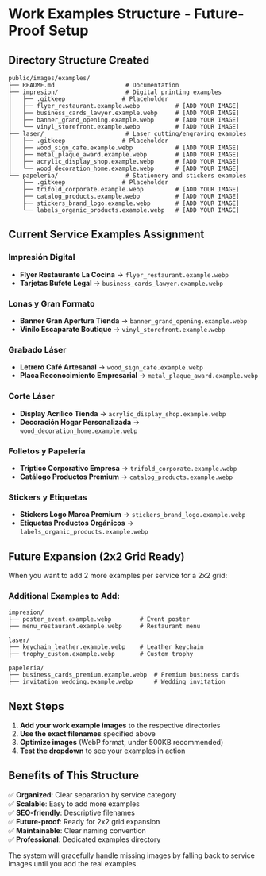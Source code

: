 # Work Examples Structure - Future-Proof Setup

## Directory Structure Created
```
public/images/examples/
├── README.md                    # Documentation
├── impresion/                   # Digital printing examples
│   ├── .gitkeep                # Placeholder
│   ├── flyer_restaurant.example.webp          # [ADD YOUR IMAGE]
│   ├── business_cards_lawyer.example.webp     # [ADD YOUR IMAGE]
│   ├── banner_grand_opening.example.webp      # [ADD YOUR IMAGE]
│   └── vinyl_storefront.example.webp          # [ADD YOUR IMAGE]
├── laser/                       # Laser cutting/engraving examples
│   ├── .gitkeep                # Placeholder
│   ├── wood_sign_cafe.example.webp            # [ADD YOUR IMAGE]
│   ├── metal_plaque_award.example.webp        # [ADD YOUR IMAGE]
│   ├── acrylic_display_shop.example.webp      # [ADD YOUR IMAGE]
│   └── wood_decoration_home.example.webp      # [ADD YOUR IMAGE]
└── papeleria/                   # Stationery and stickers examples
    ├── .gitkeep                # Placeholder
    ├── trifold_corporate.example.webp         # [ADD YOUR IMAGE]
    ├── catalog_products.example.webp          # [ADD YOUR IMAGE]
    ├── stickers_brand_logo.example.webp       # [ADD YOUR IMAGE]
    └── labels_organic_products.example.webp   # [ADD YOUR IMAGE]
```

## Current Service Examples Assignment

### Impresión Digital
- **Flyer Restaurante La Cocina** → `flyer_restaurant.example.webp`
- **Tarjetas Bufete Legal** → `business_cards_lawyer.example.webp`

### Lonas y Gran Formato  
- **Banner Gran Apertura Tienda** → `banner_grand_opening.example.webp`
- **Vinilo Escaparate Boutique** → `vinyl_storefront.example.webp`

### Grabado Láser
- **Letrero Café Artesanal** → `wood_sign_cafe.example.webp`
- **Placa Reconocimiento Empresarial** → `metal_plaque_award.example.webp`

### Corte Láser
- **Display Acrílico Tienda** → `acrylic_display_shop.example.webp`
- **Decoración Hogar Personalizada** → `wood_decoration_home.example.webp`

### Folletos y Papelería
- **Tríptico Corporativo Empresa** → `trifold_corporate.example.webp`
- **Catálogo Productos Premium** → `catalog_products.example.webp`

### Stickers y Etiquetas
- **Stickers Logo Marca Premium** → `stickers_brand_logo.example.webp`
- **Etiquetas Productos Orgánicos** → `labels_organic_products.example.webp`

## Future Expansion (2x2 Grid Ready)

When you want to add 2 more examples per service for a 2x2 grid:

### Additional Examples to Add:
```
impresion/
├── poster_event.example.webp        # Event poster
├── menu_restaurant.example.webp     # Restaurant menu

laser/
├── keychain_leather.example.webp    # Leather keychain
├── trophy_custom.example.webp       # Custom trophy

papeleria/
├── business_cards_premium.example.webp  # Premium business cards
├── invitation_wedding.example.webp      # Wedding invitation
```

## Next Steps

1. **Add your work example images** to the respective directories
2. **Use the exact filenames** specified above
3. **Optimize images** (WebP format, under 500KB recommended)
4. **Test the dropdown** to see your examples in action

## Benefits of This Structure

✅ **Organized**: Clear separation by service category  
✅ **Scalable**: Easy to add more examples  
✅ **SEO-friendly**: Descriptive filenames  
✅ **Future-proof**: Ready for 2x2 grid expansion  
✅ **Maintainable**: Clear naming convention  
✅ **Professional**: Dedicated examples directory  

The system will gracefully handle missing images by falling back to service images until you add the real examples.
